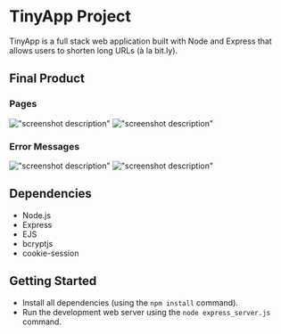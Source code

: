 # TinyApp Project

TinyApp is a full stack web application built with Node and Express that allows users to shorten long URLs (à la bit.ly).

## Final Product

### Pages
!["screenshot description"](#)
!["screenshot description"](#)

### Error Messages
!["screenshot description"](#)
!["screenshot description"](#)

## Dependencies

- Node.js
- Express
- EJS
- bcryptjs
- cookie-session

## Getting Started

- Install all dependencies (using the `npm install` command).
- Run the development web server using the `node express_server.js` command.